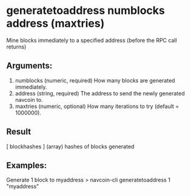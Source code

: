 # generatetoaddress numblocks address (maxtries)

Mine blocks immediately to a specified address (before the RPC call returns)

## Arguments:
1. numblocks    (numeric, required) How many blocks are generated immediately.
2. address    (string, required) The address to send the newly generated navcoin to.
3. maxtries     (numeric, optional) How many iterations to try (default = 1000000).

## Result
[ blockhashes ]     (array) hashes of blocks generated

## Examples:

Generate 1 block to myaddress
    > navcoin-cli generatetoaddress 1 "myaddress"